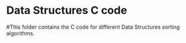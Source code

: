 # Data Structures C code

#This folder contains the C code for different Data Structures sorting algorithms.
